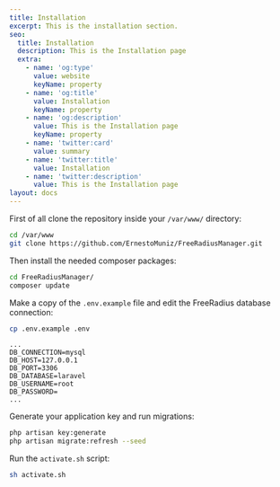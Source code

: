```yaml
---
title: Installation
excerpt: This is the installation section.
seo:
  title: Installation
  description: This is the Installation page
  extra:
    - name: 'og:type'
      value: website
      keyName: property
    - name: 'og:title'
      value: Installation
      keyName: property
    - name: 'og:description'
      value: This is the Installation page
      keyName: property
    - name: 'twitter:card'
      value: summary
    - name: 'twitter:title'
      value: Installation
    - name: 'twitter:description'
      value: This is the Installation page
layout: docs
---
```

First of all clone the repository inside your `/var/www/` directory:

```bash
cd /var/www
git clone https://github.com/ErnestoMuniz/FreeRadiusManager.git
```

Then install the needed composer packages:

```bash
cd FreeRadiusManager/
composer update
```

Make a copy of the `.env.example` file and edit the FreeRadius database connection:

```bash
cp .env.example .env
```

```env
...
DB_CONNECTION=mysql
DB_HOST=127.0.0.1
DB_PORT=3306
DB_DATABASE=laravel
DB_USERNAME=root
DB_PASSWORD=
...
```

Generate your application key and run migrations:

```bash
php artisan key:generate
php artisan migrate:refresh --seed
```

Run the `activate.sh` script:

```bash
sh activate.sh
```

